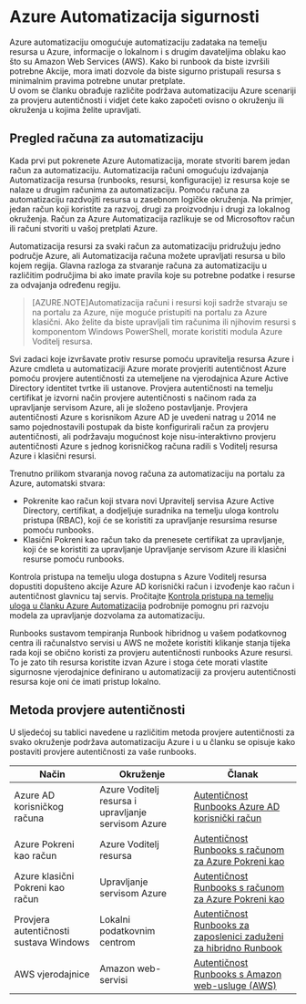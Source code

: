 <properties
   pageTitle="Sigurnost Azure Automatizacija | Microsoft Azure"
   description="Ovaj članak sadrži pregled Automatizacija sigurnost i na različite načine provjere autentičnosti dostupne za automatizaciju računima u Azure automatizaciju."
   services="automation"
   documentationCenter=""
   authors="MGoedtel"
   manager="jwhit"
   editor="tysonn"
   keywords="Automatizacija sigurnosti, sigurne automatizacije" />
<tags
   ms.service="automation"
   ms.devlang="na"
   ms.topic="get-started-article"
   ms.tgt_pltfrm="na"
   ms.workload="infrastructure-services"
   ms.date="07/29/2016"
   ms.author="magoedte" />

# <a name="azure-automation-security"></a>Azure Automatizacija sigurnosti
Azure automatizaciju omogućuje automatizaciju zadataka na temelju resursa u Azure, informacije o lokalnom i s drugim davateljima oblaku kao što su Amazon Web Services (AWS).  Kako bi runbook da biste izvršili potrebne Akcije, mora imati dozvole da biste sigurno pristupali resursa s minimalnim pravima potrebne unutar pretplate.  
U ovom se članku obrađuje različite podržava automatizaciju Azure scenariji za provjeru autentičnosti i vidjet ćete kako započeti ovisno o okruženju ili okruženja u kojima želite upravljati.  

## <a name="automation-account-overview"></a>Pregled računa za automatizaciju
Kada prvi put pokrenete Azure Automatizacija, morate stvoriti barem jedan račun za automatizaciju. Automatizacija računi omogućuju izdvajanja Automatizacija resursa (runbooks, resursi, konfiguracije) iz resursa koje se nalaze u drugim računima za automatizaciju. Pomoću računa za automatizaciju razdvojiti resursa u zasebnom logičke okruženja. Na primjer, jedan račun koji koristite za razvoj, drugi za proizvodnju i drugi za lokalnog okruženja.  Račun za Azure Automatizacija razlikuje se od Microsoftov račun ili računi stvoriti u vašoj pretplati Azure.

Automatizacija resursi za svaki račun za automatizaciju pridružuju jedno područje Azure, ali Automatizacija računa možete upravljati resursa u bilo kojem regija. Glavna razloga za stvaranje računa za automatizaciju u različitim područjima bi ako imate pravila koje su potrebne podatke i resurse za odvajanja određenu regiju.

>[AZURE.NOTE]Automatizacija računi i resursi koji sadrže stvaraju se na portalu za Azure, nije moguće pristupiti na portalu za Azure klasični. Ako želite da biste upravljali tim računima ili njihovim resursi s komponentom Windows PowerShell, morate koristiti modula Azure Voditelj resursa.

Svi zadaci koje izvršavate protiv resurse pomoću upravitelja resursa Azure i Azure cmdleta u automatizaciji Azure morate provjeriti autentičnost Azure pomoću provjere autentičnosti za utemeljene na vjerodajnica Azure Active Directory identitet tvrtke ili ustanove.  Provjera autentičnosti na temelju certifikat je izvorni način provjere autentičnosti s načinom rada za upravljanje servisom Azure, ali je složeno postavljanje.  Provjera autentičnosti Azure s korisnikom Azure AD je uvedeni natrag u 2014 ne samo pojednostavili postupak da biste konfigurirali račun za provjeru autentičnosti, ali podržavaju mogućnost koje nisu-interaktivno provjeru autentičnosti Azure s jednog korisničkog računa radili s Voditelj resursa Azure i klasični resursi.   

Trenutno prilikom stvaranja novog računa za automatizaciju na portalu za Azure, automatski stvara:

-  Pokrenite kao račun koji stvara novi Upravitelj servisa Azure Active Directory, certifikat, a dodjeljuje suradnika na temelju uloga kontrolu pristupa (RBAC), koji će se koristiti za upravljanje resursima resurse pomoću runbooks.
-  Klasični Pokreni kao račun tako da prenesete certifikat za upravljanje, koji će se koristiti za upravljanje Upravljanje servisom Azure ili klasični resurse pomoću runbooks.  

Kontrola pristupa na temelju uloga dostupna s Azure Voditelj resursa dopustiti dopušteno akcije Azure AD korisnički račun i izvođenje kao račun i autentičnost glavnicu taj servis.  Pročitajte [Kontrola pristupa na temelju uloga u članku Azure Automatizacija](../automation/automation-role-based-access-control.md) podrobnije pomognu pri razvoju modela za upravljanje dozvolama za automatizaciju.  

Runbooks sustavom tempiranja Runbook hibridnog u vašem podatkovnog centra ili računalstvo servisi u AWS ne možete koristiti klikanje stanja tijeka rada koji se obično koristi za provjeru autentičnosti runbooks Azure resursi.  To je zato tih resursa koristite izvan Azure i stoga ćete morati vlastite sigurnosne vjerodajnice definirano u automatizaciji za provjeru autentičnosti resursa koje oni će imati pristup lokalno.  

## <a name="authentication-methods"></a>Metoda provjere autentičnosti

U sljedećoj su tablici navedene u različitim metoda provjere autentičnosti za svako okruženje podržava automatizaciju Azure i u u članku se opisuje kako postaviti provjere autentičnosti za vaše runbooks.

Način  |  Okruženje  | Članak
----------|----------|----------
Azure AD korisničkog računa | Azure Voditelj resursa i upravljanje servisom Azure | [Autentičnost Runbooks Azure AD korisnički račun](../automation/automation-sec-configure-aduser-account.md)
Azure Pokreni kao račun | Azure Voditelj resursa | [Autentičnost Runbooks s računom za Azure Pokreni kao](../automation/automation-sec-configure-azure-runas-account.md)
Azure klasični Pokreni kao račun | Upravljanje servisom Azure | [Autentičnost Runbooks s računom za Azure Pokreni kao](../automation/automation-sec-configure-azure-runas-account.md)
Provjera autentičnosti sustava Windows | Lokalni podatkovnim centrom | [Autentičnost Runbooks za zaposlenici zaduženi za hibridno Runbook](../automation/automation-hybrid-runbook-worker.md)
AWS vjerodajnice | Amazon web-servisi | [Autentičnost Runbooks s Amazon web-usluge (AWS)](../automation/automation-sec-configure-aws-account.md)



